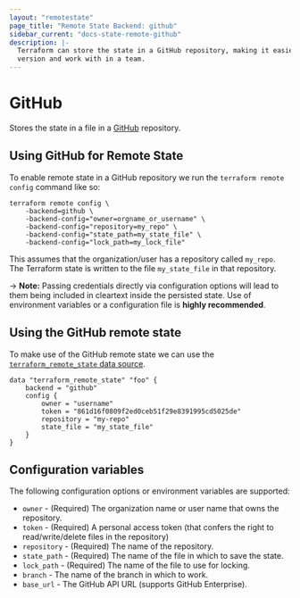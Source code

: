 ```yaml
---
layout: "remotestate"
page_title: "Remote State Backend: github"
sidebar_current: "docs-state-remote-github"
description: |-
  Terraform can store the state in a GitHub repository, making it easier to
  version and work with in a team.
---
```


# GitHub

Stores the state in a file in a [GitHub](https://github.com) repository.

## Using GitHub for Remote State

To enable remote state in a GitHub repository we run the `terraform
remote config` command like so:

```
terraform remote config \
    -backend=github \
    -backend-config="owner=orgname_or_username" \
    -backend-config="repository=my_repo" \
    -backend-config="state_path=my_state_file" \
    -backend-config="lock_path=my_lock_file"
```

This assumes that the organization/user has a repository called
`my_repo`. The Terraform state is written to the file `my_state_file`
in that repository.

-> **Note:** Passing credentials directly via configuration options
will lead to them being included in cleartext inside the persisted
state. Use of environment variables or a configuration file is
**highly recommended**.

## Using the GitHub remote state

To make use of the GitHub remote state we can use the
[`terraform_remote_state` data
source](/docs/providers/terraform/d/remote_state.html).

```
data "terraform_remote_state" "foo" {
    backend = "github"
    config {
        owner = "username"
        token = "861d16f0809f2ed0ceb51f29e8391995cd5025de"
        repository = "my-repo"
        state_file = "my_state_file"
    }
}
```

## Configuration variables

The following configuration options or environment variables are supported:

 * `owner` - (Required) The organization name or user name that owns the
    repository.
 * `token` - (Required) A personal access token (that confers the right to
     read/write/delete files in the repository)
 * `repository` - (Required) The name of the repository.
 * `state_path` - (Required) The name of the file in which to save the state.
 * `lock_path` - (Required) The name of the file to use for locking.
 * `branch` - The name of the branch in which to work.
 * `base_url` - The GitHub API URL (supports GitHub Enterprise).
